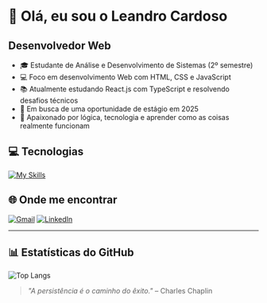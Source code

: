 # 👋 Olá, eu sou o Leandro Cardoso

## Desenvolvedor Web

- 🎓 Estudante de Análise e Desenvolvimento de Sistemas (2º semestre)  
- 💻 Foco em desenvolvimento Web com HTML, CSS e JavaScript  
- 📚 Atualmente estudando React.js com TypeScript e resolvendo desafios técnicos  
- 🚀 Em busca de uma oportunidade de estágio em 2025  
- 🧠 Apaixonado por lógica, tecnologia e aprender como as coisas realmente funcionam  

## 💻 Tecnologias

[![My Skills](https://skillicons.dev/icons?i=js,html,css,react,next,typescript,git,github,vscode&perline=10)](https://skillicons.dev)

## 🌐 Onde me encontrar

<a href="mailto:leandrokcardozo@gmail.com"><img src="https://img.shields.io/badge/Gmail-D14836?logo=gmail&logoColor=white&style=for-the-badge" alt="Gmail"></a>
<a href="https://www.linkedin.com/in/leandrocardoso21/"><img src="https://img.shields.io/badge/LinkedIn-0077B5?logo=linkedin&logoColor=white&style=for-the-badge" alt="LinkedIn"></a>

---

## 📊 Estatísticas do GitHub

![Top Langs](https://github-readme-stats.vercel.app/api/top-langs/?username=leandrocardozo&layout=compact&langs_count=8&theme=tokyonight)

> _"A persistência é o caminho do êxito."_ – Charles Chaplin
